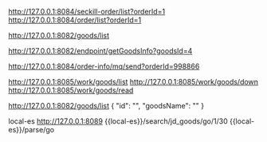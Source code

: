 http://127.0.0.1:8084/seckill-order/list?orderId=1
http://127.0.0.1:8084/order/list?orderId=1

http://127.0.0.1:8082/goods/list

http://127.0.0.1:8082/endpoint/getGoodsInfo?goodsId=4


http://127.0.0.1:8084/order-info/mq/send?orderId=998866


http://127.0.0.1:8085/work/goods/list
http://127.0.0.1:8085/work/goods/down
http://127.0.0.1:8085/work/goods/read




http://127.0.0.1:8082/goods/list
{
    "id": "",
    "goodsName": ""
}


local-es
http://127.0.0.1:8089
{{local-es}}/search/jd_goods/go/1/30
{{local-es}}/parse/go